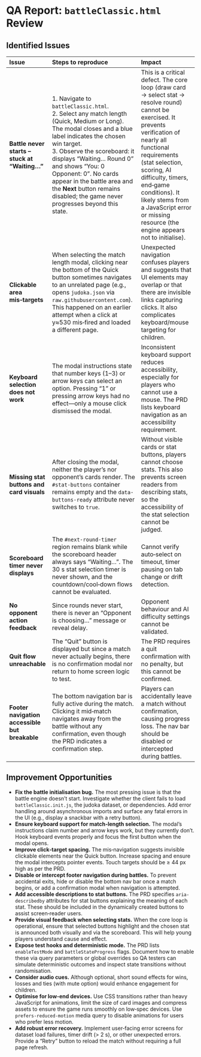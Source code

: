 # QA Report: `battleClassic.html` Review

## Identified Issues

| Issue                                          | Steps to reproduce                                                                                                                                                                                                                                                                                                                                                                      | Impact                                                                                                                                                                                                                                                                                                                                               |
| :--------------------------------------------- | :-------------------------------------------------------------------------------------------------------------------------------------------------------------------------------------------------------------------------------------------------------------------------------------------------------------------------------------------------------------------------------------- | :--------------------------------------------------------------------------------------------------------------------------------------------------------------------------------------------------------------------------------------------------------------------------------------------------------------------------------------------------- |
| **Battle never starts – stuck at “Waiting…”**  | 1. Navigate to `battleClassic.html`.<br>2. Select any match length (Quick, Medium or Long). The modal closes and a blue label indicates the chosen win target.<br>3. Observe the scoreboard: it displays “Waiting… Round 0” and shows “You: 0 Opponent: 0”. No cards appear in the battle area and the **Next** button remains disabled; the game never progresses beyond this state. | This is a critical defect. The core loop (draw card → select stat → resolve round) cannot be exercised. It prevents verification of nearly all functional requirements (stat selection, scoring, AI difficulty, timers, end‑game conditions). It likely stems from a JavaScript error or missing resource (the engine appears not to initialise). |
| **Clickable area mis‑targets**                 | When selecting the match length modal, clicking near the bottom of the Quick button sometimes navigates to an unrelated page (e.g., opens `judoka.json` via `raw.githubusercontent.com`). This happened on an earlier attempt when a click at y≈530 mis‑fired and loaded a different page.                                                                                              | Unexpected navigation confuses players and suggests that UI elements may overlap or that there are invisible links capturing clicks. It also complicates keyboard/mouse targeting for children.                                                                                                                                                     |
| **Keyboard selection does not work**           | The modal instructions state that number keys (1–3) or arrow keys can select an option. Pressing “1” or pressing arrow keys had no effect—only a mouse click dismissed the modal.                                                                                                                                                                                                      | Inconsistent keyboard support reduces accessibility, especially for players who cannot use a mouse. The PRD lists keyboard navigation as an accessibility requirement.                                                                                                                                                                              |
| **Missing stat buttons and card visuals**      | After closing the modal, neither the player’s nor opponent’s cards render. The `#stat-buttons` container remains empty and the `data-buttons-ready` attribute never switches to `true`.                                                                                                                                                                                                | Without visible cards or stat buttons, players cannot choose stats. This also prevents screen readers from describing stats, so the accessibility of the stat selection cannot be judged.                                                                                                                                                           |
| **Scoreboard timer never displays**            | The `#next-round-timer` region remains blank while the scoreboard header always says “Waiting…”. The 30 s stat selection timer is never shown, and the countdown/cool‑down flows cannot be evaluated.                                                                                                                                                                                  | Cannot verify auto‑select on timeout, timer pausing on tab change or drift detection.                                                                                                                                                                                                                                                                |
| **No opponent action feedback**                | Since rounds never start, there is never an “Opponent is choosing…” message or reveal delay.                                                                                                                                                                                                                                                                                            | Opponent behaviour and AI difficulty settings cannot be validated.                                                                                                                                                                                                                                                                                   |
| **Quit flow unreachable**                      | The “Quit” button is displayed but since a match never actually begins, there is no confirmation modal nor return to home screen logic to test.                                                                                                                                                                                                                                         | The PRD requires a quit confirmation with no penalty, but this cannot be confirmed.                                                                                                                                                                                                                                                                  |
| **Footer navigation accessible but breakable** | The bottom navigation bar is fully active during the match. Clicking it mid‑match navigates away from the battle without any confirmation, even though the PRD indicates a confirmation step.                                                                                                                                                                                          | Players can accidentally leave a match without confirmation, causing progress loss. The nav bar should be disabled or intercepted during battles.                                                                                                                                                                                                   |

## Improvement Opportunities

*   **Fix the battle initialisation bug.** The most pressing issue is that the battle engine doesn’t start. Investigate whether the client fails to load `battleClassic.init.js`, the judoka dataset, or dependencies. Add error handling around asynchronous imports and surface any fatal errors in the UI (e.g., display a snackbar with a retry button).
*   **Ensure keyboard support for match‑length selection.** The modal’s instructions claim number and arrow keys work, but they currently don’t. Hook keyboard events properly and focus the first button when the modal opens.
*   **Improve click‑target spacing.** The mis‑navigation suggests invisible clickable elements near the Quick button. Increase spacing and ensure the modal intercepts pointer events. Touch targets should be ≥ 44 px high as per the PRD.
*   **Disable or intercept footer navigation during battles.** To prevent accidental exits, hide or disable the bottom nav bar once a match begins, or add a confirmation modal when navigation is attempted.
*   **Add accessible descriptions to stat buttons.** The PRD specifies `aria-describedby` attributes for stat buttons explaining the meaning of each stat. These should be included in the dynamically created buttons to assist screen‑reader users.
*   **Provide visual feedback when selecting stats.** When the core loop is operational, ensure that selected buttons highlight and the chosen stat is announced both visually and via the scoreboard. This will help young players understand cause and effect.
*   **Expose test hooks and deterministic mode.** The PRD lists `enableTestMode` and `battleStateProgress` flags. Document how to enable these via query parameters or global overrides so QA testers can simulate deterministic outcomes and inspect state transitions without randomisation.
*   **Consider audio cues.** Although optional, short sound effects for wins, losses and ties (with mute option) would enhance engagement for children.
*   **Optimise for low‑end devices.** Use CSS transitions rather than heavy JavaScript for animations, limit the size of card images and compress assets to ensure the game runs smoothly on low‑spec devices. Use `prefers-reduced-motion` media query to disable animations for users who prefer less motion.
*   **Add robust error recovery.** Implement user‑facing error screens for dataset load failures, timer drift (> 2 s), or other unexpected errors. Provide a “Retry” button to reload the match without requiring a full page refresh.
